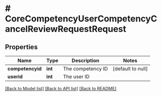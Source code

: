 # # CoreCompetencyUserCompetencyCancelReviewRequestRequest

## Properties

Name | Type | Description | Notes
------------ | ------------- | ------------- | -------------
**competencyid** | **int** | The competency ID | [default to null]
**userid** | **int** | The user ID |

[[Back to Model list]](../../README.md#models) [[Back to API list]](../../README.md#endpoints) [[Back to README]](../../README.md)

